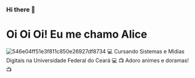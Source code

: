 ### Hi there 👋
# Oi Oi Oi! Eu me chamo Alice 
![546e04ff51e3f811c850e26927df8734](https://user-images.githubusercontent.com/65679612/214696480-11092289-eb65-46f9-bdf6-3af80a992a0e.gif)
:computer: Cursando Sistemas e Mídias Digitais na Universidade Federal do Ceará :computer:
:tv: Adoro animes e doramas! :tv:


<!--
**Alicefortes/Alicefortes** is a ✨ _special_ ✨ repository because its `README.md` (this file) appears on your GitHub profile.

Here are some ideas to get you started:

- 🔭 I’m currently working on ...
- 🌱 I’m currently learning ...
- 👯 I’m looking to collaborate on ...
- 🤔 I’m looking for help with ...
- 💬 Ask me about ...
- 📫 How to reach me: ...
- 😄 Pronouns: ...
- ⚡ Fun fact: ...
-->
